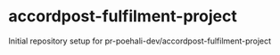 # accordpost-fulfilment-project

Initial repository setup for pr-poehali-dev/accordpost-fulfilment-project